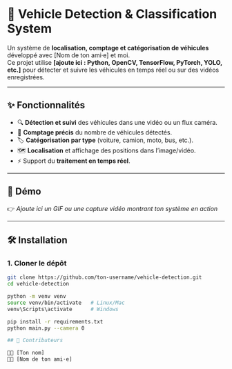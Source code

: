 # 🚗 Vehicle Detection & Classification System  

Un système de **localisation, comptage et catégorisation de véhicules** développé avec [Nom de ton ami·e] et moi.  
Ce projet utilise **[ajoute ici : Python, OpenCV, TensorFlow, PyTorch, YOLO, etc.]** pour détecter et suivre les véhicules en temps réel ou sur des vidéos enregistrées.  

---

## ✨ Fonctionnalités  

- 🔍 **Détection et suivi** des véhicules dans une vidéo ou un flux caméra.  
- 🔢 **Comptage précis** du nombre de véhicules détectés.  
- 🏷️ **Catégorisation par type** (voiture, camion, moto, bus, etc.).  
- 🗺️ **Localisation** et affichage des positions dans l’image/vidéo.  
- ⚡ Support du **traitement en temps réel**.  

---

## 📸 Démo  

👉 *Ajoute ici un GIF ou une capture vidéo montrant ton système en action*  

---

## 🛠️ Installation  

### 1. Cloner le dépôt  
```bash
git clone https://github.com/ton-username/vehicle-detection.git
cd vehicle-detection

python -m venv venv
source venv/bin/activate   # Linux/Mac
venv\Scripts\activate      # Windows

pip install -r requirements.txt
python main.py --camera 0

## 🤝 Contributeurs

👩‍💻 [Ton nom]
👨‍💻 [Nom de ton ami·e]
